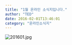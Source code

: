```yaml
---
title: "1월 온라인 소식지입니다."
author: "TED"
date: 2016-02-01T13:46:01
category: "온라인소식지"
---
```


![201601.jpg](/files/attach/images/1659/075/033/003c6d9ea9a845dda4b3d319247fe1a1.jpg)
